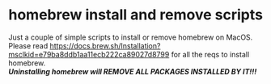 # homebrew install and remove scripts
Just a couple of simple scripts to install or remove homebrew on MacOS. <br />
Please read https://docs.brew.sh/Installation?msclkid=e79ba8ddb1aa11ecb222ca89027d8799 for all the reqs to install homebrew. <br />
***Uninstalling homebrew will REMOVE ALL PACKAGES INSTALLED BY IT!!!***

